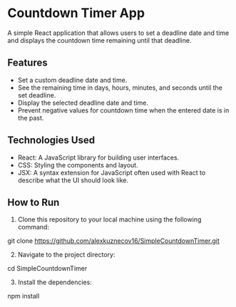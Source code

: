 # Countdown Timer App

A simple React application that allows users to set a deadline date and time and displays the countdown time remaining until that deadline.

## Features

- Set a custom deadline date and time.
- See the remaining time in days, hours, minutes, and seconds until the set deadline.
- Display the selected deadline date and time.
- Prevent negative values for countdown time when the entered date is in the past.

## Technologies Used

- React: A JavaScript library for building user interfaces.
- CSS: Styling the components and layout.
- JSX: A syntax extension for JavaScript often used with React to describe what the UI should look like.

## How to Run

1. Clone this repository to your local machine using the following command:

git clone https://github.com/alexkuznecov16/SimpleCountdownTimer.git

2. Navigate to the project directory:

cd SimpleCountdownTimer

3. Install the dependencies:

npm install

4. Start the development server:

npm start

5. Open your browser and go to [http://localhost:3000](http://localhost:3000) to see the app in action.

## Usage

1. Select a future date and time using the input field.
2. The app will display the remaining time in days, hours, minutes, and seconds until the selected deadline.
3. The selected deadline date and time are displayed below the countdown timer.
4. If you enter a past date and time, the countdown timer will show 00:00:00 to indicate that the deadline has already passed.

## License

This project is licensed under the MIT License - see the [LICENSE](LICENSE) file for details.

## Author

Alexander Kuznecov

## Contact

For any questions or inquiries, please email me at alexander.kuznecov16@gmail.com.

If Telegram is convenient for you, please write to me at [@kznws](https://t.me/kznws) to start a conversation. Feel free to say "Hello!"!

---

Feel free to customize the content, author information, and contact details in the README to match your project. You can also add additional sections, such as Deployment, Contributing, Known Issues, etc., as needed for your specific project.
